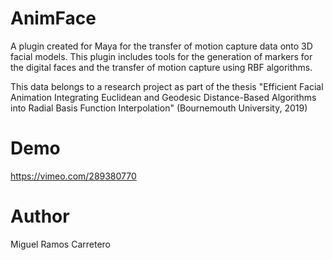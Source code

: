 # AnimFace
A plugin created for Maya for the transfer of motion capture data onto 3D facial models. This plugin includes tools for the generation of markers for the digital faces and the transfer of motion capture using RBF algorithms.

This data belongs to a research project as part of the thesis "Efficient Facial Animation Integrating Euclidean and Geodesic Distance-Based Algorithms into Radial Basis Function Interpolation"
(Bournemouth University, 2019)

# Demo 
https://vimeo.com/289380770

# Author
Miguel Ramos Carretero

